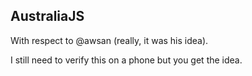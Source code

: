 AustraliaJS
-----------

With respect to @awsan (really, it was his idea).

I still need to verify this on a phone but you get the idea.